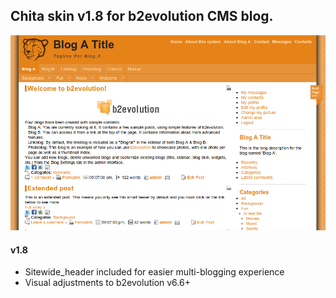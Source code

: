 ## Chita skin v1.8 for b2evolution CMS blog.

<img src="skinshot-big.png"/>

#### v1.8

- Sitewide_header included for easier multi-blogging experience
- Visual adjustments to b2evolution v6.6+
